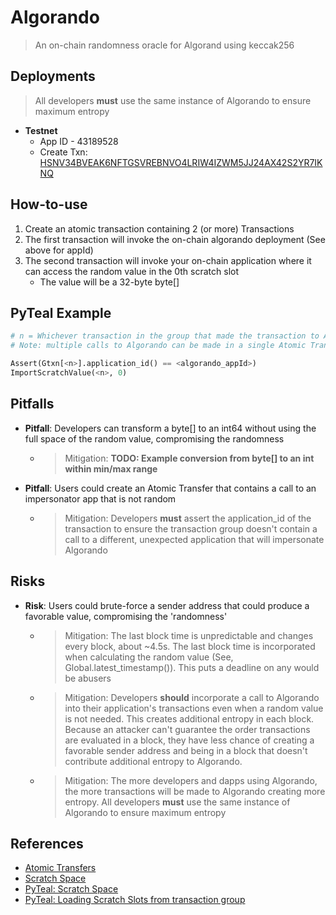 # Algorando

> An on-chain randomness oracle for Algorand using keccak256

## Deployments

> All developers **must** use the same instance of Algorando to ensure maximum entropy

 - **Testnet**
     - App ID - 43189528
     - Create Txn: [HSNV34BVEAK6NFTGSVREBNVO4LRIW4IZWM5JJ24AX42S2YR7IKNQ](https://testnet.algoexplorer.io/tx/HSNV34BVEAK6NFTGSVREBNVO4LRIW4IZWM5JJ24AX42S2YR7IKNQ)

## How-to-use

1. Create an atomic transaction containing 2 (or more) Transactions
1. The first transaction will invoke the on-chain algorando deployment (See above for appId)
1. The second transaction will invoke your on-chain application where it can access the random value in the 0th scratch slot
    - The value will be a 32-byte byte[]

## PyTeal Example

```python
# n = Whichever transaction in the group that made the transaction to Algorando
# Note: multiple calls to Algorando can be made in a single Atomic Transfer

Assert(Gtxn[<n>].application_id() == <algorando_appId>)
ImportScratchValue(<n>, 0) 
```

## Pitfalls
- **Pitfall**: Developers can transform a byte[] to an int64 without using the full space of the random value, compromising the randomness
   - > Mitigation: **TODO: Example conversion from byte[] to an int within min/max range**
- **Pitfall**: Users could create an Atomic Transfer that contains a call to an impersonator app that is not random
   - > Mitigation: Developers **must** assert the application_id of the transaction to ensure the transaction group doesn't contain a call to a different, unexpected application that will impersonate Algorando

## Risks


 - **Risk**: Users could brute-force a sender address that could produce a favorable value, compromising the 'randomness'
   - > Mitigation: The last block time is unpredictable and changes every block, about ~4.5s. The last block time is incorporated when calculating the random value (See, Global.latest_timestamp()). This puts a deadline on any would be abusers
   - > Mitigation: Developers **should** incorporate a call to Algorando into their application's transactions even when a random value is not needed.  This creates additional entropy in each block. Because an attacker can't guarantee the order transactions are evaluated in a block, they have less chance of creating a favorable sender address and being in a block that doesn't contribute additional entropy to Algorando.
   - > Mitigation: The more developers and dapps using Algorando, the more transactions will be made to Algorando creating more entropy.  All developers **must** use the same instance of Algorando to ensure maximum entropy

## References

 - [Atomic Transfers](https://developer.algorand.org/docs/get-details/atomic_transfers/)
 - [Scratch Space](https://developer.algorand.org/docs/get-details/dapps/avm/teal/specification/#scratch-space)
 - [PyTeal: Scratch Space](https://pyteal.readthedocs.io/en/stable/scratch.html)
 - [PyTeal: Loading Scratch Slots from transaction group](https://pyteal.readthedocs.io/en/stable/loading_group_transaction.html#loading-scratch-slots)